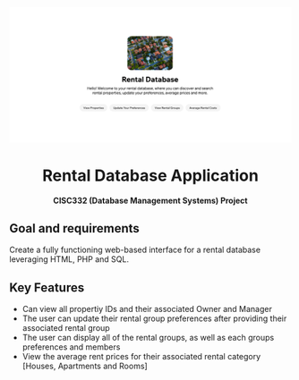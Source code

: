 <div align="center"><img src="image.png" width="800"></div>
<h1 align="center">Rental Database Application</h1>
<p align="center"><strong>CISC332 (Database Management Systems) Project</strong>
<br/>
<h2>Goal and requirements</h2>

Create a fully functioning web-based interface for a rental database leveraging HTML, PHP and SQL.

<h2>Key Features</h2>

- Can view all propertiy IDs and their associated Owner and Manager
- The user can update their rental group preferences after providing their associated rental group
- The user can display all of the rental groups, as well as each groups preferences and members
- View the average rent prices for their associated rental category [Houses, Apartments and Rooms]
